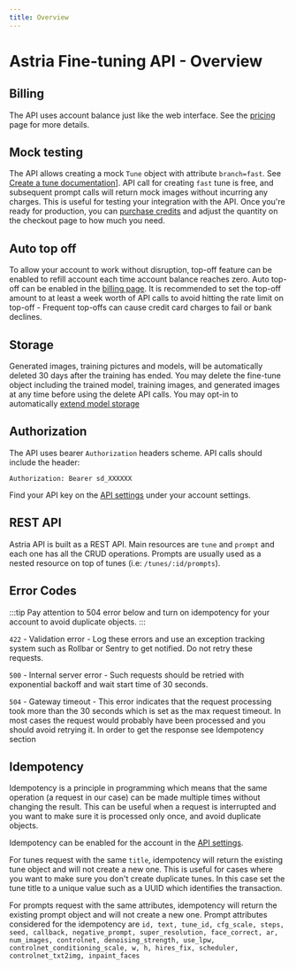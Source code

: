 ```yaml
---
title: Overview
---
```


# Astria Fine-tuning API - Overview

## Billing
The API uses account balance just like the web interface. See the [pricing](https://www.astria.ai/pricing) page for more details.

## Mock testing
The API allows creating a mock `Tune` object with attribute  `branch=fast`. See [Create a tune documentation](https://docs.astria.ai/docs/api/tune/create#branch-optional)]. API call for creating `fast` tune is free, and subsequent prompt calls will return mock images without incurring any charges. This is useful for testing your integration with the API. 
Once you're ready for production, you can [purchase credits](https://www.astria.ai/users/edit#billing) and adjust the quantity on the checkout page to how much you need.

## Auto top off
To allow your account to work without disruption, top-off feature can be enabled to refill account each time account balance reaches zero. Auto top-off can be enabled in the [billing page](https://www.astria.ai/users/edit#billing).
It is recommended to set the top-off amount to at least a week worth of API calls to avoid hitting the rate limit on top-off - Frequent top-offs can cause credit card charges to fail or bank declines.

## Storage
Generated images, training pictures and models, will be automatically deleted 30 days after the training has ended. You may delete the fine-tune object including the trained model, training images, and generated images at any time before using the delete API calls. You may opt-in to automatically [extend model storage](https://www.astria.ai/users/edit#billing) 


## Authorization
The API uses bearer `Authorization` headers scheme. API calls should include the header:

```text
Authorization: Bearer sd_XXXXXX
```

Find your API key on the [API settings](https://www.astria.ai/users/edit#api) under your account settings.


## REST API
Astria API is built as a REST API. Main resources are `tune` and `prompt` and each one has all the CRUD operations. Prompts are usually used as a nested resource on top of tunes (i.e: `/tunes/:id/prompts`).

## Error Codes

:::tip
Pay attention to 504 error below and turn on idempotency for your account to avoid duplicate objects.
:::

`422` - Validation error - Log these errors and use an exception tracking system such as Rollbar or Sentry to get notified. Do not retry these requests.

`500` - Internal server error - Such requests should be retried with exponential backoff and wait start time of 30 seconds.

`504` - Gateway timeout - This error indicates that the request processing took more than the 30 seconds which is set as the max request timeout. In most cases the request would probably have been processed and you should avoid retrying it. In order to get the response see Idempotency section


## Idempotency

Idempotency is a principle in programming which means that the same operation (a request in our case) can be made multiple times without changing the result. This can be useful when a request is interrupted and you want to make sure it is processed only once, and avoid duplicate objects.

Idempotency can be enabled for the account in the [API settings](https://www.astria.ai/users/edit#api). 

For tunes request with the same `title`, idempotency will return the existing tune object and will not create a new one. This is useful for cases where you want to make sure you don't create duplicate tunes. In this case set the tune title to a unique value such as a UUID which identifies the transaction.

For prompts request with the same attributes, idempotency will return the existing prompt object and will not create a new one. Prompt attributes considered for the idempotency are `id, text, tune_id, cfg_scale, steps, seed, callback, negative_prompt, super_resolution, face_correct, ar, num_images, controlnet, denoising_strength, use_lpw, controlnet_conditioning_scale, w, h, hires_fix, scheduler, controlnet_txt2img, inpaint_faces` 

